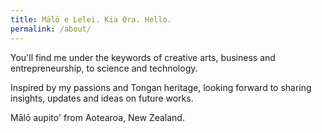 ```yaml
---
title: Mālō e Lelei. Kia Ora. Hello.
permalink: /about/
---
```


You'll find me under the keywords of creative arts, business and entrepreneurship, to science and technology.

Inspired by my passions and Tongan heritage, looking forward to sharing insights, updates and ideas on future works. 

Mālō aupito' from Aotearoa, New Zealand.